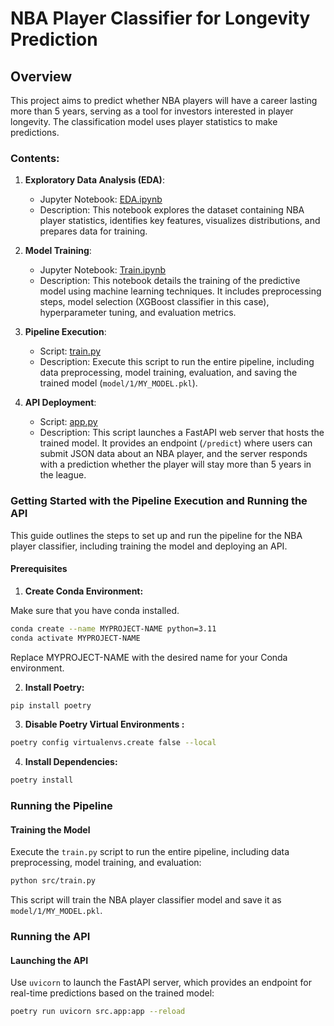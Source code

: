 # NBA Player Classifier for Longevity Prediction

## Overview

This project aims to predict whether NBA players will have a career lasting more than 5 years, serving as a tool for investors interested in player longevity. The classification model uses player statistics to make predictions.

### Contents:

1. **Exploratory Data Analysis (EDA)**:
   - Jupyter Notebook: [EDA.ipynb](src/EDA.ipynb)
   - Description: This notebook explores the dataset containing NBA player statistics, identifies key features, visualizes distributions, and prepares data for training.

2. **Model Training**:
   - Jupyter Notebook: [Train.ipynb](src/TRAIN.ipynb)
   - Description: This notebook details the training of the predictive model using machine learning techniques. It includes preprocessing steps, model selection (XGBoost classifier in this case), hyperparameter tuning, and evaluation metrics.

3. **Pipeline Execution**:
   - Script: [train.py](src/train.py)
   - Description: Execute this script to run the entire pipeline, including data preprocessing, model training, evaluation, and saving the trained model (`model/1/MY_MODEL.pkl`).

4. **API Deployment**:
   - Script: [app.py](src/app.py)
   - Description: This script launches a FastAPI web server that hosts the trained model. It provides an endpoint (`/predict`) where users can submit JSON data about an NBA player, and the server responds with a prediction whether the player will stay more than 5 years in the league.

### Getting Started with the Pipeline Execution and Running the API

This guide outlines the steps to set up and run the pipeline for the NBA player classifier, including training the model and deploying an API.

#### Prerequisites

1. **Create Conda Environment:**

Make sure that you have conda installed.
```bash
conda create --name MYPROJECT-NAME python=3.11
conda activate MYPROJECT-NAME
```
Replace MYPROJECT-NAME with the desired name for your Conda environment.


2. **Install Poetry:**
```bash
pip install poetry
```

3. **Disable Poetry Virtual Environments :**
```bash
poetry config virtualenvs.create false --local
````

4. **Install Dependencies:**
```bash
poetry install
```

### Running the Pipeline

#### Training the Model

Execute the `train.py` script to run the entire pipeline, including data preprocessing, model training, and evaluation:

```bash
python src/train.py
```

This script will train the NBA player classifier model and save it as `model/1/MY_MODEL.pkl`.

### Running the API

#### Launching the API

Use `uvicorn` to launch the FastAPI server, which provides an endpoint for real-time predictions based on the trained model:

```bash
poetry run uvicorn src.app:app --reload
```